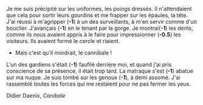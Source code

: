 Je me suis précipité sur les uniformes, les poings dressés. Il n'attendaient que cela pour sortir leurs gourdins et me frapper sur les épaules, la tête. J'ai réussi à m'agripper (**-1**) à un des surveillants, à m'en servir comme d'un bouclier. J'avançais (**-1**) en le tenant par la gorge. Je montrai(**-1**) les dents, comme ils nous avaient appris à le faire pour impressionner (**-0.5**) les visiteurs. Ils avaient formé le cercle et riaient.

- Mais c'est qu'il mordrait, le cannibale !

L'un des gardiens s'était (**-1**) faufilé derrière moi, et quand j'ai pris conscience de sa présence, il était trop tard. La matraque s'est (**-1**) abatue sur ma nuque. Je suis tombé sur les genoux (**-1**), à demi assomé. J'ai rassemblé toutes les forces qui me restaient pour ne pas fermer les yeux.

Didier Daenix, _Canibale_
